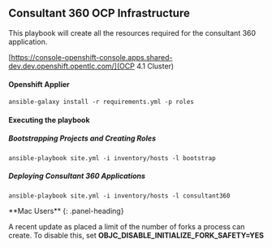 ## Consultant 360 OCP Infrastructure
This playbook will create all the resources required for the consultant 360 application.

[https://console-openshift-console.apps.shared-dev.dev.openshift.opentlc.com/](OCP 4.1 Cluster)

#### Openshift Applier
```
ansible-galaxy install -r requirements.yml -p roles
```

#### Executing the playbook

##### Bootstrapping Projects and Creating Roles
```
ansible-playbook site.yml -i inventory/hosts -l bootstrap
```

##### Deploying Consultant 360 Applications
```
ansible-playbook site.yml -i inventory/hosts -l consultant360
```

<div class="panel panel-warning">
**Mac Users**
{: .panel-heading}
<div class="panel-body">

A recent update as placed a limit of the number of forks a process can create. To disable this, set **OBJC_DISABLE_INITIALIZE_FORK_SAFETY=YES**

</div>
</div>